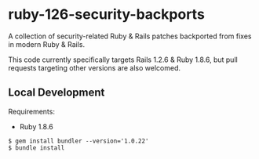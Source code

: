 # ruby-126-security-backports

A collection of security-related Ruby & Rails patches backported from fixes in modern Ruby & Rails.

This code currently specifically targets Rails 1.2.6 & Ruby 1.8.6, but pull requests targeting other versions are also welcomed.

## Local Development

Requirements:
- Ruby 1.8.6

````
$ gem install bundler --version='1.0.22'
$ bundle install
````
